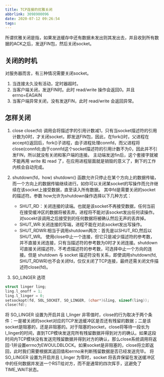 ```yaml
---
title: TCP连接的优雅关闭
abbrlink: 3098900096
date: 2020-07-12 09:26:54
tags:
---
```


所谓优雅关闭是指，如果发送缓存中还有数据未发出则其发出去，并且收到所有数据的ACK之后，发送FIN包，然后关闭socket。
<!--more-->

## 关闭的时机
对服务器而言，有三种情况需要关闭socket。
1. 当连接太久没有活动，定时器超时。
2. 当客户端关闭，发送FIN时。此时 read/write 操作会返回0。并且 errno=EAGAIN
3. 当客户端异常关闭，没有发送FIN，此时 read/write 会返回异常。

## 怎样关闭
1. close
close(fd) 调用会将描述字的引用计数减1，只有当socket描述符的引用计数为0时，才关闭socket，即发送FIN包，因此，在fork()时，父进程在accept()返回后，fork()子进程，由子进程处理connfd，而父进程将close(connfd);由于connfd这个socket描述符的引用计数不为0，因此并不引发FIN，所以就没有关闭和客户端的连接。  主动端发送fin后，这个套接字就被不能再用 write 和 read 了，在应用进程层面就是销毁的意义了，剩下的工作内核会自动完成。

2. shutdown(fd，how) 
shutdown() 函数允许只停止在某个方向上的数据传输，而一个方向上的数据传输继续进行。如你可以关闭某socket的写操作而允许继续在该socket上接受数据，直至读入所有数据。
其中fd是需要关闭的socket的描述符。参数 how允许为shutdown操作选择以下几种方式：
    - SHUT_RD：关闭连接的读端。也就是该socket不再接受数据，任何当前在接受缓冲区的数据将被丢弃。进程将不能对该socket发出任何读操作。对socekt该调用之后接受到的任何数据将被确认然后无声的丢弃掉。
    - SHUT_WR:关闭连接的写端，进程不能在对此socket发出写操作。
    - SHUT_RDWR:相当于调用shutdown两次：首先是以SHUT_RD,然后以SHUT_WR。
使用close中止一个连接，但它只是减少描述符的参考数，并不直接关闭连接，只有当描述符的参考数为0时才关闭连接。shutdown可直接关闭描述符，不考虑描述符的参考数，可选择中止一个方向的连接。但是 shutdown 与 socket 描述符没有关系，即使调用shutdown(fd, SHUT_RDWR)也不会关闭fd，仅仅关闭了TCP连接，最终还需关闭文件描述符close(fd)。

3. SO_LINGER 选项
```c++
struct linger ling;
ling.l_onoff = 1;
ling.l_linger = 0;
setsockopt(fd, SOL_SOCKET, SO_LINGER, (char*)&ling, sizeof(ling));
close(fd);
```
将 SO_LINGER 设置为开启并且 l_linger 非零值时，close的行为取决于两个条件：一是被关闭的socket对应的TCP发送缓冲区是否还有残留的数据；二是该socket是阻塞的，还是非阻塞的。对于阻塞的socket，close将等待一段长为l_linger的时间，直到TCP模块发送完所有残留数据并得到对方的确认。如果这段时间内TCP模块没有发送完残留数据并得到对方的确认，那么close系统调用将返回-1并设置errno为EWOULDBLOCK。如果socket是非阻塞的，close将立即返回，此时我们需要根据其返回值和errno来判断残留数据是否已经发送完毕。
将 SO_LINGER 设置为开启并且 l_linger 为零时，socket 将丢弃保留在发送缓冲区中的任何数据并发送一个RST给对方，而不是通常的四次挥手，这避免了TIME_WAIT状态。
